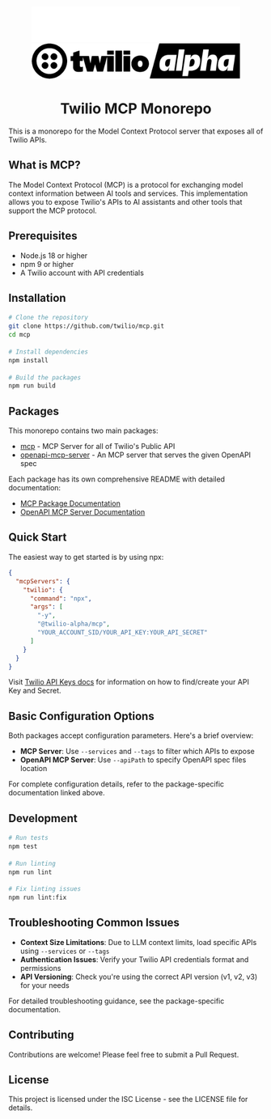 <p align="center"><img src="docs/twilioAlphaLogoLight.png#gh-dark-mode-only" height="70" alt="Twilio Alpha"/><img src="docs/twilioAlphaLogoDark.png#gh-light-mode-only" height="70" alt="Twilio Alpha"/></p>
<h1 align="center">Twilio MCP Monorepo</h1>

This is a monorepo for the Model Context Protocol server that exposes all of Twilio APIs.

## What is MCP?

The Model Context Protocol (MCP) is a protocol for exchanging model context information between AI tools and services. This implementation allows you to expose Twilio's APIs to AI assistants and other tools that support the MCP protocol.

## Prerequisites

- Node.js 18 or higher
- npm 9 or higher
- A Twilio account with API credentials

## Installation

```bash
# Clone the repository
git clone https://github.com/twilio/mcp.git
cd mcp

# Install dependencies
npm install

# Build the packages
npm run build
```

## Packages

This monorepo contains two main packages:

- [mcp](/packages/mcp) - MCP Server for all of Twilio's Public API
- [openapi-mcp-server](/packages/openapi-mcp-server) - An MCP server that serves the given OpenAPI spec

Each package has its own comprehensive README with detailed documentation:

- [MCP Package Documentation](/packages/mcp/README.md)
- [OpenAPI MCP Server Documentation](/packages/openapi-mcp-server/README.md)

## Quick Start

The easiest way to get started is by using npx:

```json
{
  "mcpServers": {
    "twilio": {
      "command": "npx",
      "args": [
        "-y", 
        "@twilio-alpha/mcp",
        "YOUR_ACCOUNT_SID/YOUR_API_KEY:YOUR_API_SECRET"
      ]
    }
  }
}
```

Visit [Twilio API Keys docs](https://www.twilio.com/docs/iam/api-keys) for information on how to find/create your API Key and Secret.

## Basic Configuration Options

Both packages accept configuration parameters. Here's a brief overview:

- **MCP Server**: Use `--services` and `--tags` to filter which APIs to expose
- **OpenAPI MCP Server**: Use `--apiPath` to specify OpenAPI spec files location

For complete configuration details, refer to the package-specific documentation linked above.

## Development

```bash
# Run tests
npm test

# Run linting
npm run lint

# Fix linting issues
npm run lint:fix
```

## Troubleshooting Common Issues

- **Context Size Limitations**: Due to LLM context limits, load specific APIs using `--services` or `--tags`
- **Authentication Issues**: Verify your Twilio API credentials format and permissions
- **API Versioning**: Check you're using the correct API version (v1, v2, v3) for your needs

For detailed troubleshooting guidance, see the package-specific documentation.

## Contributing

Contributions are welcome! Please feel free to submit a Pull Request.

## License

This project is licensed under the ISC License - see the LICENSE file for details.
